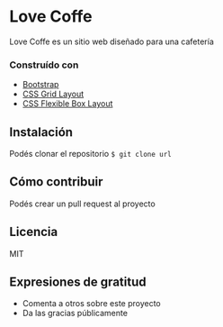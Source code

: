 # Love Coffe

Love Coffe es un sitio web diseñado para una cafetería


### Construído con

* [Bootstrap]("https://getbootstrap.com/docs/5.0/getting-started/")
* [CSS Grid Layout]("https://www.w3.org/TR/css-grid-1/")
* [CSS Flexible Box Layout]("https://www.w3.org/TR/css-flexbox-1/")


## Instalación  

Podés clonar el repositorio 
`$ git clone url`


##  Cómo contribuir

Podés crear un pull request al proyecto


## Licencia

MIT


## Expresiones de gratitud

* Comenta a otros sobre este proyecto
* Da las gracias públicamente

